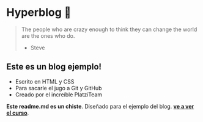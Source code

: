 # Hyperblog 💚

> The people who are crazy enough to think they can change the world are the ones who do.
> - Steve

## Este es un blog ejemplo!
* Escrito en HTML y CSS
* Para sacarle el jugo a Git y GitHub
* Creado por el increíble PlatziTeam

**Este readme.md es un chiste**.  Diseñado para el ejemplo del blog.  [**ve a ver el curso**](https://platzi.com/cursos/git-github/ "a ver el curso").
